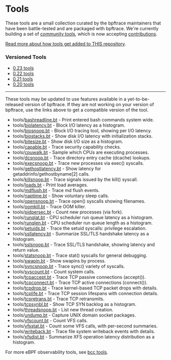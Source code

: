 # Tools

These tools are a small collection curated by the bpftrace maintainers that have been battle-tested and are packaged with bpftrace. We're currently building a set of [community tools](https://github.com/bpftrace/user-tools), which is now accepting [contributions](https://github.com/bpftrace/user-tools/blob/master/CONTRIBUTING.md).

[Read more about how tools get added to THIS repository](../CONTRIBUTING-TOOLS.md).

### Versioned Tools

- [0.23 tools](https://github.com/bpftrace/bpftrace/tree/release/0.23.x/tools)
- [0.22 tools](https://github.com/bpftrace/bpftrace/tree/release/0.22.x/tools)
- [0.21 tools](https://github.com/bpftrace/bpftrace/tree/release/0.21.x/tools)
- [0.20 tools](https://github.com/bpftrace/bpftrace/tree/release/0.20.x/tools)

---

These tools may be updated to use features available in a yet-to-be-released version of bpftrace.
If they are not working on your version of bpftrace, use the links above to get a compatible version of the tool.

- tools/[bashreadline.bt](bashreadline.bt) - Print entered bash commands system wide.
- tools/[biolatency.bt](biolatency.bt) - Block I/O latency as a histogram.
- tools/[biosnoop.bt](biosnoop.bt) - Block I/O tracing tool, showing per I/O latency.
- tools/[biostacks.bt](biostacks.bt) - Show disk I/O latency with initialization stacks.
- tools/[bitesize.bt](bitesize.bt) - Show disk I/O size as a histogram.
- tools/[capable.bt](capable.bt) - Trace security capability checks.
- tools/[cpuwalk.bt](cpuwalk.bt) - Sample which CPUs are executing processes.
- tools/[dcsnoop.bt](dcsnoop.bt) - Trace directory entry cache (dcache) lookups.
- tools/[execsnoop.bt](execsnoop.bt) - Trace new processes via exec() syscalls.
- tools/[gethostlatency.bt](gethostlatency.bt) - Show latency for getaddrinfo/gethostbyname[2] calls.
- tools/[killsnoop.bt](killsnoop.bt) - Trace signals issued by the kill() syscall.
- tools/[loads.bt](loads.bt) - Print load averages.
- tools/[mdflush.bt](mdflush.bt) - Trace md flush events.
- tools/[naptime.bt](naptime.bt) - Show voluntary sleep calls.
- tools/[opensnoop.bt](opensnoop.bt) - Trace open() syscalls showing filenames.
- tools/[oomkill.bt](oomkill.bt) - Trace OOM killer.
- tools/[pidpersec.bt](pidpersec.bt) - Count new processes (via fork).
- tools/[runqlat.bt](runqlat.bt) - CPU scheduler run queue latency as a histogram.
- tools/[runqlen.bt](runqlen.bt) - CPU scheduler run queue length as a histogram.
- tools/[setuids.bt](setuids.bt) - Trace the setuid syscalls: privilege escalation.
- tools/[ssllatency.bt](ssllatency.bt) - Summarize SSL/TLS handshake latency as a histogram.
- tools/[sslsnoop.bt](sslsnoop.bt) - Trace SSL/TLS handshake, showing latency and return value.
- tools/[statsnoop.bt](statsnoop.bt) - Trace stat() syscalls for general debugging.
- tools/[swapin.bt](swapin.bt) - Show swapins by process.
- tools/[syncsnoop.bt](syncsnoop.bt) - Trace sync() variety of syscalls.
- tools/[syscount.bt](syscount.bt) - Count system calls.
- tools/[tcpaccept.bt](tcpaccept.bt) - Trace TCP passive connections (accept()).
- tools/[tcpconnect.bt](tcpconnect.bt) - Trace TCP active connections (connect()).
- tools/[tcpdrop.bt](tcpdrop.bt) - Trace kernel-based TCP packet drops with details.
- tools/[tcplife.bt](tcplife.bt) - Trace TCP session lifespans with connection details.
- tools/[tcpretrans.bt](tcpretrans.bt) - Trace TCP retransmits.
- tools/[tcpsynbl.bt](tcpsynbl.bt) - Show TCP SYN backlog as a histogram.
- tools/[threadsnoop.bt](threadsnoop.bt) - List new thread creation.
- tools/[undump.bt](undump.bt) - Capture UNIX domain socket packages.
- tools/[vfscount.bt](vfscount.bt) - Count VFS calls.
- tools/[vfsstat.bt](vfsstat.bt) - Count some VFS calls, with per-second summaries.
- tools/[writeback.bt](writeback.bt) - Trace file system writeback events with details.
- tools/[xfsdist.bt](xfsdist.bt) - Summarize XFS operation latency distribution as a histogram.

For more eBPF observability tools, see [bcc tools](https://github.com/iovisor/bcc#tools).

